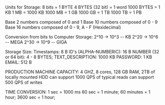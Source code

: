 
Units for Storage:
8 bits = 1 BYTE
4 BYTES (32 bit) = 1 word
1000 BYTES = 1 KB
1 MB = 1000 KB
1000 MB = 1 GB
1000 GB = 1 TB
1000 TB = 1 PB

Base 2 numbers composed of 0 and 1
Base 10 numbers composed of 0 - 9
Base 16 numbers composed of 0 - 9, A - F (Hexidecimal)

Conversion from bits to Computer Storage:
2^10 -> 10^3 -- KB
2^20 -> 10^6 -- MEGA
2^30 -> 10^9 -- GIGA

Storage Size:
Timestamps: 8 B
ID's (ALPHA-NUMBERIC): 16 B
NUMBER (32 or 64 bit): 4 - 8 BYTES;
TEXT_DESCRIPTION: 1000 KB
PASSWORD: 1 KB
EMAIL: 512 B

PRODUCTION MACHINE CAPACITY:
4 GHZ, 8 cores, 128 GB RAM, 2TB of locally mounted HDD
can support 1000 QPS of typical reads
can support 500 QPS of writes

TIME CONVERSION:
1 sec = 1000 ms
60 sec = 1 minute;
60 minutes = 1 hour;
3600 sec = 1 hour;



